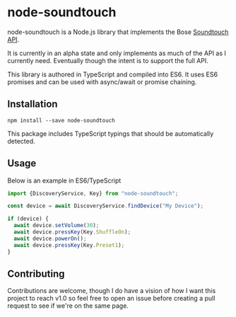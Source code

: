 # node-soundtouch
node-soundtouch is a Node.js library that implements the Bose
[Soundtouch API](http://products.bose.com/api-developer/index.html).

It is currently in an alpha state and only implements as much of the API as
I currently need. Eventually though the intent is to support the full API.

This library is authored in TypeScript and compiled into ES6. It uses ES6
promises and can be used with async/await or promise chaining.

## Installation
`npm install --save node-soundtouch`

This package includes TypeScript typings that should be automatically detected.


## Usage
Below is an example in ES6/TypeScript
```Javascript
import {DiscoveryService, Key} from "node-soundtouch";

const device = await DiscoveryService.findDevice("My Device");

if (device) {
  await device.setVolume(30);
  await device.pressKey(Key.ShuffleOn);
  await device.powerOn();
  await device.pressKey(Key.Preset1);
}
```

## Contributing
Contributions are welcome, though I do have a vision of how I want this
project to reach v1.0 so feel free to open an issue before creating a pull
request to see if we're on the same page.
